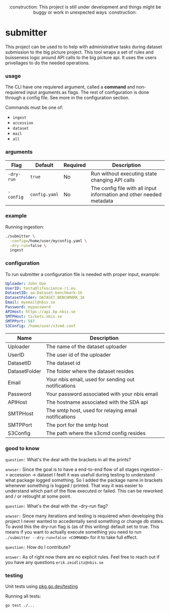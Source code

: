 <div align="center">
:construction: This project is still under development and things might be buggy or work in unexpected ways :construction:
</div>

# submitter
This project can be used to to help with administrative tasks during dataset submission to the big picture project. This tool wraps a set of rules and buisseness logic around API calls to the big picture api. It uses the users privellages to do the needed operations.

### usage

The CLI have one requiered argument, called a **command** and non-requiered input arguments as flags. The rest of configuration is done through a config file. See more in the configuration section.

Commands must be one of:

- `ingest`
- `accession`
- `dataset`
- `mail`
- `all`

### arguments

| Flag              | Default                          | Required | Description                                                                 |
|-------------------|----------------------------------|----------|-----------------------------------------------------------------------------|
| `-dry-run`        | `true`                           | No       | Run without executing state changing API calls                              |
| `-config`         | `config.yaml`                    | No       | The config file with all input information and other needed metadata        |

### example

Running ingestion:

```bash
./submitter \
  -config=/home/user/myconfig.yaml \
  -dry-run=false \
  ingest
```

### configuration

To run submitter a configuration file is needed with proper input, example: 

```yaml
Uploader: John Doe
UserID: testu@lifescience-ri.eu
DatasetID: aa-Dataset-benchmark-1k
DatasetFolder: DATASET_BENCHMARK_1K
Email: myemail@nbis.se
Password: mypassword
APIHost: https://api.bp.nbis.se
SMTPHost: tickets.nbis.se
SMTPPort: 587
S3Config: /home/user/s3cmd.conf
```

| Name          | Description                                          |
| ------------- | ---------------------------------------------------- |
| Uploader      | The name of the dataset uploader                     |
| UserID        | The user id of the uploader                          |
| DatasetID     | The dataset id                                       |
| DatasetFolder | The folder where the dataset resides                 |
| Email         | Your nbis email, used for sending out notifications  |
| Password      | Your password associated with your nbis email        |
| APIHost       | The hostname associated with the SDA api             |
| SMTPHost      | The smtp host, used for relaying email notifications |
| SMTPPort      | The port for the smtp host                           |
| S3Config      | The path where the s3cmd config resides              |

### good to know

`question:` What's the deal with the brackets in all the prints?

`anwser:` Since the goal is to have a end-to-end flow of all stages ingestion -> accession -> dataset I feelt it was usefull during testing to understand what package logged something. So I added the package name in brackets whenever something is logged / printed. That way it was easier to understand which part of the flow executed or failed. This can be reworked and / or retought at some point.


`question:` What's the deal with the -dry-run flag? 

`anwser:` Since many iterations and testing is requiered when developing this project I never wanted to accedentally send something or change db states. To avoid this the dry-run flag is (as of this writing) default set to true. This means if you want to actually execute something you need to run `./submitter --dry-run=false <COMMAND>` for it to take full effect.


`question:` How do I contribute?

`answer:` As of right now there are no explicit rules. Feel free to reach out if you have any questions `erik.zeidlitz@nbis.se`

### testing

Unit tests using [pkg.go.dev/testing](https://pkg.go.dev/testing) 

Running all tests:
```bash
go test ./...
